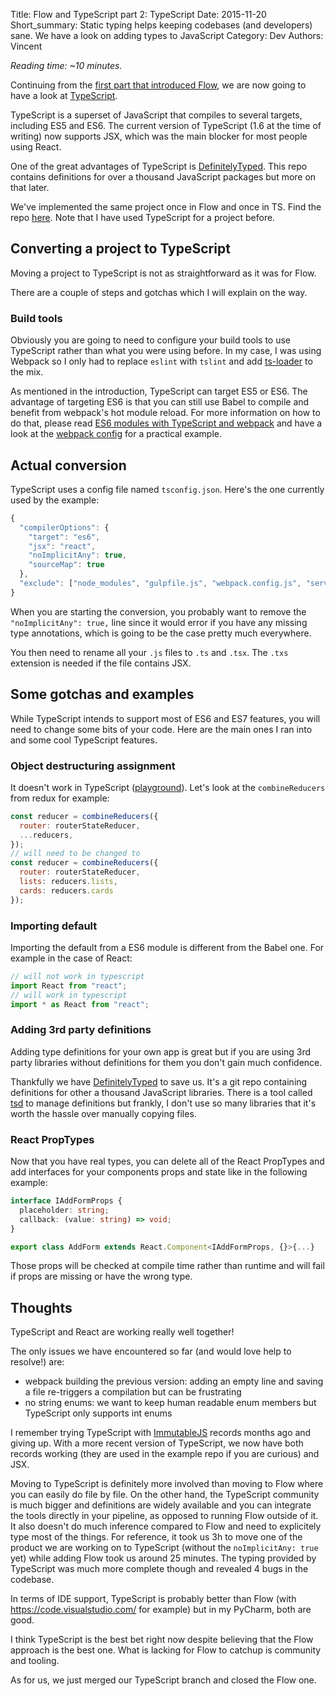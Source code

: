 Title: Flow and TypeScript part 2: TypeScript
Date: 2015-11-20
Short_summary: Static typing helps keeping codebases (and developers) sane. We have a look on adding types to JavaScript
Category: Dev
Authors: Vincent


*Reading time: ~10 minutes.*

Continuing from the [first part that introduced Flow](https://blog.wearewizards.io/flow-and-typescript-part-1-flow), we are now going to have a look at [TypeScript](http://www.typescriptlang.org/).

TypeScript is a superset of JavaScript that compiles to several targets, including ES5 and ES6. The current version of TypeScript (1.6 at the time of writing) now supports JSX, which was the main blocker for most people using React.
<!-- PELICAN_END_SUMMARY -->

One of the great advantages of TypeScript is  [DefinitelyTyped](https://github.com/borisyankov/DefinitelyTyped). This repo contains definitions for over a thousand JavaScript packages but more on that later.

We've implemented the same project once in Flow and once in TS. Find the repo [here](https://github.com/Keats/flow-typescript). Note that I have used TypeScript for a project before.


## Converting a project to TypeScript
Moving a project to TypeScript is not as straightforward as it was for Flow.

There are a couple of steps and gotchas which I will explain on the way.

### Build tools
Obviously you are going to need to configure your build tools to use TypeScript rather than what you were using before.
In my case, I was using Webpack so I only had to replace `eslint` with `tslint` and add [ts-loader](https://github.com/TypeStrong/ts-loader) to the mix.

As mentioned in the introduction, TypeScript can target ES5 or ES6. The advantage of targeting ES6 is that you can still use Babel to compile and benefit from webpack's hot module reload. For more information on how to do that, please read [ES6 modules with TypeScript and webpack](www.jbrantly.com/es6-modules-with-typescript-and-webpack/) and have a look at the [webpack config](https://github.com/Keats/flow-typescript/blob/master/typescript/webpack.config.js) for a practical example.


## Actual conversion
TypeScript uses a config file named `tsconfig.json`. Here's the one currently used by the example:

```ts
{
  "compilerOptions": {
    "target": "es6",
    "jsx": "react",
    "noImplicitAny": true,
    "sourceMap": true
  },
  "exclude": ["node_modules", "gulpfile.js", "webpack.config.js", "server.js"]
}
```
When you are starting the conversion, you probably want to remove the `"noImplicitAny": true,` line since it would error if you have any missing type annotations, which is going to be the case pretty much everywhere.

You then need to rename all your `.js` files to `.ts` and `.tsx`. The `.txs` extension is needed if the file contains JSX.

## Some gotchas and examples
While TypeScript intends to support most of ES6 and ES7 features, you will need to change some bits of your code. Here are the main ones I ran into and some cool TypeScript features.

### Object destructuring assignment
It doesn't work in TypeScript ([playground](http://www.typescriptlang.org/Playground#src=var%20printer%20%3D%20function%28obj%3A%20Object%29%20{%0A%09console.log%28obj%29%3B%0A}%0A%0Aconst%20hey%20%3D%20{1%3A%20null%2C%202%3A%20null}%3B%0A%0Aprinter%28{%0A%09lol%3A%20null%2C%0A%09...hey%0A}%29%3B)).
Let's look at the `combineReducers` from redux for example:

```js
const reducer = combineReducers({
  router: routerStateReducer,
  ...reducers,
});
// will need to be changed to
const reducer = combineReducers({
  router: routerStateReducer,
  lists: reducers.lists,
  cards: reducers.cards
});
```

### Importing default
Importing the default from a ES6 module is different from the Babel one. For example in the case of React:

```ts
// will not work in typescript
import React from "react";
// will work in typescript
import * as React from "react";
```

### Adding 3rd party definitions
Adding type definitions for your own app is great but if you are using 3rd party libraries without definitions for them you don't gain much confidence.

Thankfully we have [DefinitelyTyped](https://github.com/borisyankov/DefinitelyTyped) to save us. It's a git repo containing definitions for other a thousand JavaScript libraries.
There is a tool called [tsd](http://definitelytyped.org/tsd/) to manage definitions but frankly, I don't use so many libraries that it's worth the hassle over manually copying files.


### React PropTypes
Now that you have real types, you can delete all of the React PropTypes and add interfaces for your components props and state like in the following example:

```ts
interface IAddFormProps {
  placeholder: string;
  callback: (value: string) => void;
}

export class AddForm extends React.Component<IAddFormProps, {}>{...}
```
Those props will be checked at compile time rather than runtime and will fail if props are missing or have the wrong type.


## Thoughts
TypeScript and React are working really well together!

The only issues we have encountered so far (and would love help to resolve!) are:

- webpack building the previous version: adding an empty line and saving a file re-triggers a compilation but can be frustrating
- no string enums: we want to keep human readable enum members but TypeScript only supports int enums

I remember trying TypeScript with [ImmutableJS](http://facebook.github.io/immutable-js/) records months ago and giving up. With a more recent version of TypeScript, we now have both records working (they are used in the example repo if you are curious) and JSX.

Moving to TypeScript is definitely more involved than moving to Flow where you can easily do file by file. On the other hand, the TypeScript community is much bigger and definitions are widely available and you can integrate the tools directly in your pipeline, as opposed to running Flow outside of it. It also doesn't do much inference compared to Flow and need to explicitely type most of the things. For reference, it took us 3h to move one of the product we are working on to TypeScript (without the `noImplicitAny: true` yet) while adding Flow took us around 25 minutes. The typing provided by TypeScript was much more complete though and revealed 4 bugs in the codebase.

In terms of IDE support, TypeScript is probably better than Flow (with https://code.visualstudio.com/ for example) but in my PyCharm, both are good.

I think TypeScript is the best bet right now despite believing that the Flow approach is the best one. What is lacking for Flow to catchup is community and tooling.

As for us, we just merged our TypeScript branch and closed the Flow one.

